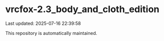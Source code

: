# vrcfox-2.3_body_and_cloth_edition

Last updated: 2025-07-16 22:39:58

This repository is automatically maintained.
